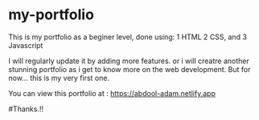 # my-portfolio
This is my portfolio as a beginer level, done using:
1	HTML
2	CSS, and
3	Javascript

I will regularly update it by adding more features. or i will creatre another stunning portfolio as i get to know more on the web development. But for now... this is my very first one.

You can view this portfolio at : https://abdool-adam.netlify.app

#Thanks.!!
